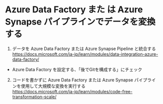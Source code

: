 # Azure Data Factory また は Azure Synapse パイプラインでデータを変換する

1. データを Azure Data Factory または Azure Synapse Pipeline と統合する   
https://docs.microsoft.com/ja-jp/learn/modules/data-integration-azure-data-factory/

- Azure Data Factory を設定する、「後でGitを構成する」にチェック



2. コードを書かずに Azure Data Factory または Azure Synapse パイプラインを使用して大規模な変換を実行する   
https://docs.microsoft.com/ja-jp/learn/modules/code-free-transformation-scale/
